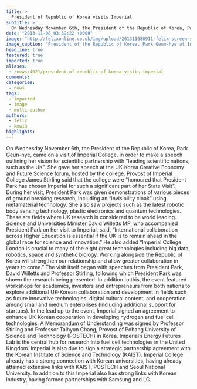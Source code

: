 ```yaml
---
title: >
  President of Republic of Korea visits Imperial
subtitle: >
  On Wednesday November 6th, the President of the Republic of Korea, Park Geun-hye, came on a visit of Imperial College, in order to make a speech outlining her vision for scientific partnership with “leading scientific nations, such as the UK”.
date: "2013-11-08 03:39:22 +0000"
image: "http://felixonline.co.uk/img/upload/201311080911-felix-screen-shot-2013-11-08-at-09.07.06.png"
image_caption: "President of the Republic of Korea, Park Geun-hye at Imperial"
headline: true
featured: true
imported: true
aliases:
 - /news/4021/president-of-republic-of-korea-visits-imperial
comments:
categories:
 - news
tags:
 - imported
 - image
 - multi-author
authors:
 - felix
 - kmw13
highlights:
---
```


On Wednesday November 6th, the President of the Republic of Korea, Park Geun-hye, came on a visit of Imperial College, in order to make a speech outlining her vision for scientific partnership with “leading scientific nations, such as the UK”.
 She gave her speech at the UK-Korea Creative Economy and Future Science forum, hosted by the college. Provost of Imperial College James Stirling said that the college were “honoured that President Park has chosen Imperial for such a significant part of her State Visit”. During her visit, President Park was given demonstrations of various pieces of ground breaking research, including an “invisibility cloak” using metamaterial technology. She also saw projects such as the latest robotic body sensing technology, plastic electronics and quantum technologies. These are fields where UK research is considered to be world leading.
 Science and Universities Minister David Willetts MP, who accompanied President Park on her visit to Imperial, said, “International collaboration across Higher Education is essential if the UK is to remain ahead in the global race for science and innovation.” He also added “Imperial College London is crucial to many of the eight great technologies including big data, robotics, space and synthetic biology. Working alongside the Republic of Korea will strengthen our relationship and allow greater collaboration in years to come.”
 The visit itself began with speeches from President Park, David Willetts and Professor Stirling, following which President Park was shown the research being presented. In addition to this, the event featured workshops for academics, investors and entrepreneurs from both nations to explore additional UK-Korean collaboration and development in fields such as future innovative technologies, digital cultural content, and cooperation among small and medium enterprises (including additional support for startups).
 In the lead up to the event, Imperial signed an agreement to enhance UK-Korean cooperation in developing hydrogen and fuel cell technologies. A Memorandum of Understanding was signed by Professor Stirling and Professor Taihyun Chang, Provost of Pohang University of Science and Technology (POSTECH) in Korea. Imperial’s Energy Futures Lab is the central hub for research into fuel cell technologies in the United Kingdom. Imperial is also due to sign a strategic partnership agreement with the Korean Institute of Science and Technology (KAIST).
 Imperial College already has a strong connection with Korean universities, having already attained extensive links with KAIST, POSTECH and Seoul National University. In addition to this Imperial also has strong links with Korean industry, having formed partnerships with Samsung and LG.
